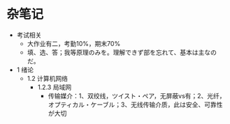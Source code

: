 # 杂笔记

- 考试相关
    - 大作业有二，考勤10%，期末70%
    - 填、选、答；我等原理のみを。理解できず部を忘れて、基本は主なのだ。
- 1 绪论
    - 1.2 计算机网络
        - 1.2.3 局域网
            - 传输媒介：1、双绞线，ツイスト・ペア，无屏蔽vs有；2、光纤，オプティカル・ケーブル；3、无线传输介质，此は安全、可靠性が大切